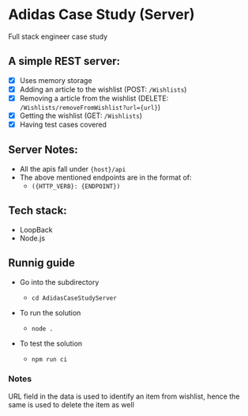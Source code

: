 # Adidas Case Study (Server)
Full stack engineer case study

## A simple REST server:
- [x] Uses memory storage
- [x] Adding an article to the wishlist (POST: ```/Wishlists```)
- [x] Removing a article from the wishlist (DELETE: ```/Wishlists/removeFromWishlist?url={url}```)
- [x] Getting the wishlist (GET: ```/Wishlists```)
- [x] Having test cases covered

## Server Notes:
- All the apis fall under ```{host}/api```
- The above mentioned endpoints are in the format of:
    - ```({HTTP_VERB}: {ENDPOINT})```

## Tech stack:
- LoopBack
- Node.js

## Runnig guide
- Go into the subdirectory
    - ```cd AdidasCaseStudyServer```

- To run the solution
    - ```node .```

- To test the solution
    - ```npm run ci```

### Notes
URL field in the data is used to identify an item from wishlist, hence the same is used to delete the item as well
